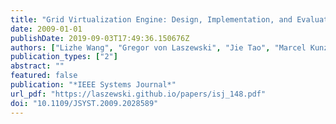```yaml
---
title: "Grid Virtualization Engine: Design, Implementation, and Evaluation"
date: 2009-01-01
publishDate: 2019-09-03T17:49:36.150676Z
authors: ["Lizhe Wang", "Gregor von Laszewski", "Jie Tao", "Marcel Kunze"]
publication_types: ["2"]
abstract: ""
featured: false
publication: "*IEEE Systems Journal*"
url_pdf: "https://laszewski.github.io/papers/isj_148.pdf"
doi: "10.1109/JSYST.2009.2028589"
---
```


